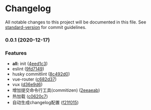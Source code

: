 # Changelog

All notable changes to this project will be documented in this file. See [standard-version](https://github.com/conventional-changelog/standard-version) for commit guidelines.

### 0.0.1 (2020-12-17)


### Features

* **all:** init ([4eed1c3](https://github.com/BenjaminShih/vue3-boilerplate/commit/4eed1c3a0267a6959d485a913da3ca84a4bd0a97))
* eslint ([9fd7149](https://github.com/BenjaminShih/vue3-boilerplate/commit/9fd71492ec7dd097d82f5cb25f91b072e12035ac))
* husky commitlint ([8c492d0](https://github.com/BenjaminShih/vue3-boilerplate/commit/8c492d00c59a334f3816d5e0723374653adcca83))
* vue-router ([c682d37](https://github.com/BenjaminShih/vue3-boilerplate/commit/c682d376262304c1bc685d4953f68f4953d00677))
* vux ([d36e9d6](https://github.com/BenjaminShih/vue3-boilerplate/commit/d36e9d69b9a5245c87086d583ee5007c1c32d2f3))
* 增加提交命令行工具(commitizen) ([2eeaeab](https://github.com/BenjaminShih/vue3-boilerplate/commit/2eeaeab09a3ecdd76c03f3913930f4f2a4e05f01))
* 热加载 ([c0620c7](https://github.com/BenjaminShih/vue3-boilerplate/commit/c0620c7aeb9439087c41e07f14feae90c27bc91b))
* 自动生成changelog配置 ([f21f015](https://github.com/BenjaminShih/vue3-boilerplate/commit/f21f015fa00c1c723934ac1cf61b18ed93c3279e))
